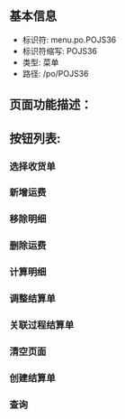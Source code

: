 
## 基本信息

- 标识符: menu.po.POJS36
- 标识符缩写: POJS36
- 类型: 菜单
- 路径: /po/POJS36

## 页面功能描述：





## 按钮列表:


### 选择收货单



### 新增运费



### 移除明细



### 删除运费



### 计算明细



### 调整结算单



### 关联过程结算单



### 清空页面



### 创建结算单



### 查询


